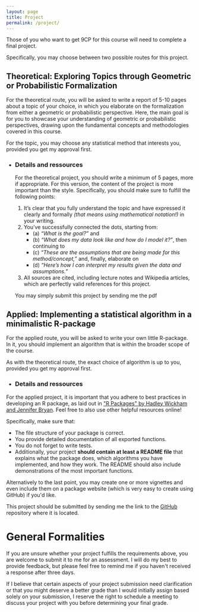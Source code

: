 ```yaml
---
layout: page
title: Project
permalink: /project/
---
```

Those of you who want to get 9CP for this course will need to complete a final project. 

Specifically, you may choose between two possible routes for this project.

## **Theoretical**: Exploring Topics through Geometric or Probabilistic Formalization
For the theoretical route, you will be asked to write a report of 5-10 pages about a topic of your choice, in which you elaborate on the formalization from either a geometric or probabilistic perspective. Here, the main goal is for you to showcase your understanding of geometric or probabilistic perspectives, drawing upon the fundamental concepts and methodologies covered in this course.

For the topic, you may choose any statistical method that interests you, provided you get my approval first.

* ### **Details and ressources**
    For the theoretical project, you should write a minimum of 5 pages, more if appropriate. 
    For this version, the content of the project is more important than the style. Specifically, you should make sure to fulfill the following points:
    1. It’s clear that you fully understand the topic and have expressed it clearly and formally *(that means using mathematical notation!)* in your writing.
    2. You’ve successfully connected the dots, starting from:
        - (a) *“What is the goal?”* and
        - (b) *“What does my data look like and how do I model it?”*, then continuing to
        - (c) *“These are the assumptions that are being made for this method/concept,”* and, finally, elaborate on
        - (d) *“Here’s how I can interpret my results given the data and assumptions.”* 
    3. All sources are cited, including lecture notes and Wikipedia articles, which are perfectly valid references for this project.

    You may simply submit this project by sending me the pdf

## **Applied**: Implementing a statistical algorithm in a minimalistic R-package
For the applied route, you will be asked to write your own little R-package. In it, you should implement an algorithm that is within the broader scope of the course. 

As with the theoretical route, the exact choice of algorithm is up to you, provided you get my approval first.

* ### **Details and ressources**
For the applied project, it is important that you adhere to best practices in developing an R package, as laid out in ["R Packages" by Hadley Wickham and Jennifer Bryan](https://r-pkgs.org). Feel free to also use other helpful resources online!

Specifically, make sure that:

- The file structure of your package is correct.
- You provide detailed documentation of all exported functions.
- You do not forget to write tests.
- Additionally, your project **should contain at least a README file** that explains what the package does, which algorithms you have implemented, and how they work. The README should also include demonstrations of the most important functions.

Alternatively to the last point, you may create one or more vignettes and even include them on a package website (which is very easy to create using GitHub) if you'd like.

This project should be submitted by sending me the link to the [GitHub](https://github.com) repository where it is located.


# **General Formalities**
If you are unsure whether your project fulfills the requirements above, you are welcome to submit it to me for an assessment. I will do my best to provide feedback, but please feel free to remind me if you haven't received a response after three days.

If I believe that certain aspects of your project submission need clarification or that you might deserve a better grade than I would initially assign based solely on your submission, I reserve the right to schedule a meeting to discuss your project with you before determining your final grade.